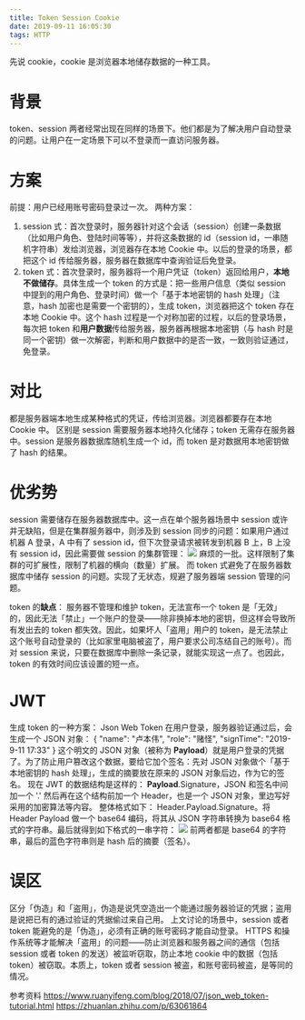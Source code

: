 ```yaml
---
title: Token Session Cookie
date: 2019-09-11 16:05:30
tags: HTTP
---
```


先说 cookie，cookie 是浏览器本地储存数据的一种工具。

# 背景

token、session 两者经常出现在同样的场景下。他们都是为了解决用户自动登录的问题。让用户在一定场景下可以不登录而一直访问服务器。

# 方案

前提：用户已经用账号密码登录过一次。
两种方案：

1. session 式：首次登录时，服务器针对这个会话（session）创建一条数据（比如用户角色、登陆时间等等），并将这条数据的 id（session id，一串随机字符串）发给浏览器，浏览器存在本地 Cookie 中。以后的登录的场景，都把这个 id 传给服务器，服务器在数据库中查询验证后免登录。
2. token 式：首次登录时，服务器将一个用户凭证（token）返回给用户，**本地不做储存**。具体生成一个 token 的方式是：把一些用户信息（类似 session 中提到的用户角色、登录时间）做一个「基于本地密钥的 hash 处理」（注意，hash 加密也是需要一个密钥的），生成 token，浏览器把这个 token 存在本地 Cookie 中。这个 hash 过程是一个对称加密的过程，以后的登录场景，每次把 token 和**用户数据**传给服务器，服务器再根据本地密钥（与 hash 时是同一个密钥）做一次解密，判断和用户数据中的是否一致，一致则验证通过，免登录。

# 对比

都是服务器端本地生成某种格式的凭证，传给浏览器。浏览器都要存在本地 Cookie 中。
区别是 session 需要服务器本地持久化储存；token 无需存在服务器中。session 是服务器数据库随机生成一个 id，而 token 是对数据用本地密钥做了 hash 的结果。

# 优劣势

session 需要储存在服务器数据库中。这一点在单个服务器场景中 session 或许并无缺陷，但是在集群服务器中，则涉及到 session 同步的问题：如果用户通过机器 A 登录，A 中有了 session id，但下次登录请求被转发到机器 B 上，B 上没有 session id，因此需要做 session 的集群管理：
![](https://imbant-blog.oss-cn-shanghai.aliyuncs.com/blog-img/11/Token-Session-Cookie1.jpg)
麻烦的一批。这样限制了集群的可扩展性，限制了机器的横向（数量）扩展。
而 token 式避免了在服务器数据库中储存 session 的问题。实现了无状态，规避了服务器端 session 管理的问题。

token 的**缺点**： 服务器不管理和维护 token，无法宣布一个 token 是「无效」的，因此无法「禁止」一个账户的登录——除非换掉本地的密钥，但这样会导致所有发出去的 token 都失效。因此，如果坏人「盗用」用户的 token，是无法禁止这个账号自动登录的（比如家里电脑被盗了，用户要求公司冻结自己的账号）。而对 session 来说，只要在数据库中删除一条记录，就能实现这一点了。也因此，token 的有效时间应该设置的短一点。

# JWT

生成 token 的一种方案： Json Web Token
在用户登录，服务器验证通过后，会生成一个 JSON 对象：
{
"name": "卢本伟",
"role": "赌怪",
"signTime": "2019-9-11 17:33"
}
这个明文的 JSON 对象（被称为 **Payload**）就是用户登录的凭据了。为了防止用户篡改这个数据，要给它加个签名：先对 JSON 对象做个「基于本地密钥的 hash 处理」，生成的摘要放在原来的 JSON 对象后边，作为它的签名。
现在 JWT 的数据结构是这样的：
**Payload**.Signature，JSON 和签名中间加一个 '.'
然后再在这个结构前加一个 Header，也是一个 JSON 对象，里边写好采用的加密算法等内容。
整体格式如下：
Header.Payload.Signature。将 Header Payload 做一个 base64 编码，将其从 JSON 字符串转换为 base64 格式的字符串。最后就得到如下格式的一串字符：
![](https://imbant-blog.oss-cn-shanghai.aliyuncs.com/blog-img/11/Token-Session-Cookie2.jpg)
前两者都是 base64 的字符串，最后的蓝色字符串则是 hash 后的摘要（签名）。

# 误区

区分「伪造」和「盗用」，伪造是说凭空造出一个能通过服务器验证的凭据；盗用是说把已有的通过验证的凭据偷过来自己用。
上文讨论的场景中，session 或者 token 能避免的是「伪造」，必须有正确的账号密码才能自动登录。
HTTPS 和操作系统等才能解决「盗用」的问题——防止浏览器和服务器之间的通信（包括 session 或者 token 的发送）被监听窃取，防止本地 cookie 中的数据（包括 token）被窃取。本质上，token 或者 session 被盗，和账号密码被盗，是等同的情况。

参考资料
https://www.ruanyifeng.com/blog/2018/07/json_web_token-tutorial.html
https://zhuanlan.zhihu.com/p/63061864
